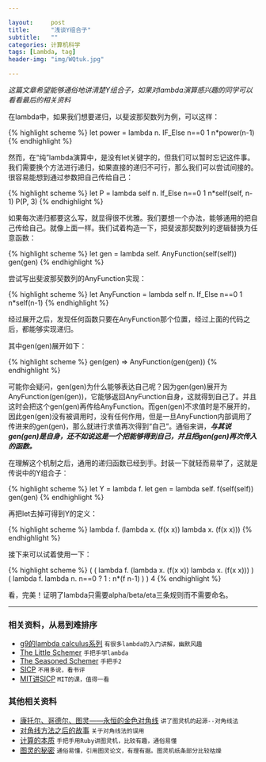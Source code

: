 ```yaml
---

layout:     post
title:      "浅谈Y组合子"
subtitle:   ""
categories: 计算机科学
tags: [Lambda, tag]
header-img: "img/WQtuk.jpg"

---
```


*这篇文章希望能够通俗地讲清楚Y组合子，如果对lambda演算感兴趣的同学可以看看最后的相关资料*

在lambda中，如果我们想要递归，以斐波那契数列为例，可以这样：

{% highlight scheme %}
let power = lambda n. IF_Else n==0 1 n*power(n-1)
{% endhighlight %}

然而，在“纯”lambda演算中，是没有let关键字的，但我们可以暂时忘记这件事。我们需要换个方法进行递归，如果直接的递归不可行，那么我们可以尝试间接的。很容易能想到通过参数把自己传给自己：

{% highlight scheme %}
let P = lambda self n. If_Else n==0 1 n*self(self, n-1)
P(P, 3)
{% endhighlight %}

如果每次递归都要这么写，就显得很不优雅。我们要想一个办法，能够通用的把自己传给自己。就像上面一样。我们试着构造一下，把斐波那契数列的逻辑替换为任意函数：

{% highlight scheme %}
let gen = lambda self. AnyFunction(self(self))
gen(gen)
{% endhighlight %}

尝试写出斐波那契数列的AnyFunction实现：

{% highlight scheme %}
let AnyFunction = lambda self n. If_Else n==0 1 n*self(n-1)
{% endhighlight %}

经过展开之后，发现任何函数只要在AnyFunction那个位置，经过上面的代码之后，都能够实现递归。

其中gen(gen)展开如下：

{% highlight scheme %}
gen(gen) => AnyFunction(gen(gen))
{% endhighlight %}

可能你会疑问，gen(gen)为什么能够表达自己呢？因为gen(gen)展开为AnyFunction(gen(gen))，它能够返回AnyFunction自身，这就得到自己了。并且这时会把这个gen(gen)再传给AnyFunction。而gen(gen)不求值时是不展开的，因此gen(gen)没有被调用时，没有任何作用，但是一旦AnyFunction内部调用了传进来的gen(gen)，那么就进行求值再次得到“自己”。通俗来讲，***与其说gen(gen)是自身，还不如说这是一个把能够得到自己，并且把gen(gen)再次传入的函数。***

在理解这个机制之后，通用的递归函数已经到手。封装一下就轻而易举了，这就是传说中的Y组合子：

{% highlight scheme %}
let Y = lambda f. 
	let gen = lambda self. f(self(self))
	gen(gen)
{% endhighlight %}

再把let去掉可得到Y的定义：

{% highlight scheme %}
lambda f. (lambda x. (f(x x)) lambda x. (f(x x)))
{% endhighlight %}

接下来可以试着使用一下：

{% highlight scheme %}
( ( lambda f. (lambda x. (f(x x)) lambda x. (f(x x))) )
  ( lambda f. lambda n. n==0 ? 1 : n*(f n-1) )
) 4
{% endhighlight %}

看，完美！证明了lambda只需要alpha/beta/eta三条规则而不需要命名。

---

### 相关资料，从易到难排序


* [g9的lambda calculus系列](http://blog.csdn.net/g9yuayon/) `有很多lambda的入门讲解，幽默风趣`
* [The Little Schemer](http://book.douban.com/subject/1632977/) `手把手学lambda`
* [The Seasoned Schemer](http://book.douban.com/subject/1726083/) `手把手2`
* [SICP](http://book.douban.com/subject/1451622/) `不用多说，看书评`
* [MIT讲SICP](http://groups.csail.mit.edu/mac/classes/6.001/abelson-sussman-lectures/) `MIT的课，值得一看`

### 其他相关资料

* [康托尔、哥德尔、图灵——永恒的金色对角线](http://mindhacks.cn/2006/10/15/cantor-godel-turing-an-eternal-golden-diagonal/) `讲了图灵机的起源--对角线法`
* [对角线方法之后的故事](http://www.matrix67.com/blog/archives/4812) `关于对角线法的误用`
* [计算的本质](http://book.douban.com/subject/26148763/) `手把手用Ruby讲图灵机，比较有趣，通俗易懂`
* [图灵的秘密](http://book.douban.com/subject/10779604/) `通俗易懂，引用图灵论文，有理有据。图灵机纸条部分比较枯燥` 
